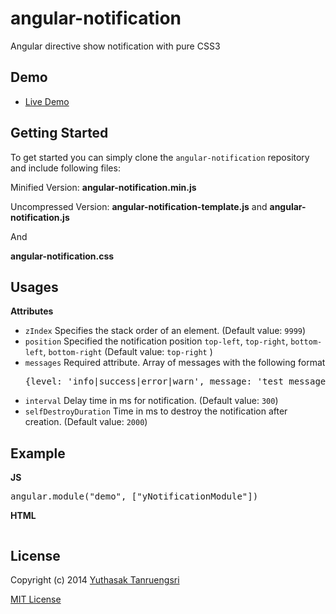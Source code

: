 angular-notification
====================
Angular directive show notification with pure CSS3

## Demo
* [Live Demo](http://ytanruengsri.github.io/angular-notification/)

## Getting Started
To get started you can simply clone the `angular-notification` repository and include following files:

Minified Version: **angular-notification.min.js**

Uncompressed Version: **angular-notification-template.js** and **angular-notification.js**

And

**angular-notification.css**

## Usages
**Attributes**
* `zIndex` Specifies the stack order of an element. (Default value: `9999`)
* `position` Specified the notification position `top-left`, `top-right`, `bottom-left`, `bottom-right` (Default value: `top-right` )
* `messages` Required attribute. Array of messages with the following format
    <pre>{level: 'info|success|error|warn', message: 'test message'}</pre>
* `interval` Delay time in ms for notification. (Default value: `300`)
* `selfDestroyDuration` Time in ms to destroy the notification after creation. (Default value: `2000`)

## Example
**JS**
<pre>angular.module("demo", ["yNotificationModule"])</pre>

**HTML**
<pre><ynot messages="exampleMessages" position="examplePosition" z-index="9999" interval="300" self-destroy-duration="2000"></ynot></pre>

## License

Copyright (c) 2014 [Yuthasak Tanruengsri](mailto:yuthasak.tanruengsri@googlemail.com)

[MIT License](https://raw.githubusercontent.com/ytanruengsri/angular-notification/master/LICENSE)
